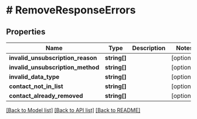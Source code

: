 # # RemoveResponseErrors

## Properties

Name | Type | Description | Notes
------------ | ------------- | ------------- | -------------
**invalid_unsubscription_reason** | **string[]** |  | [optional] 
**invalid_unsubscription_method** | **string[]** |  | [optional] 
**invalid_data_type** | **string[]** |  | [optional] 
**contact_not_in_list** | **string[]** |  | [optional] 
**contact_already_removed** | **string[]** |  | [optional] 

[[Back to Model list]](../../README.md#documentation-for-models) [[Back to API list]](../../README.md#documentation-for-api-endpoints) [[Back to README]](../../README.md)


